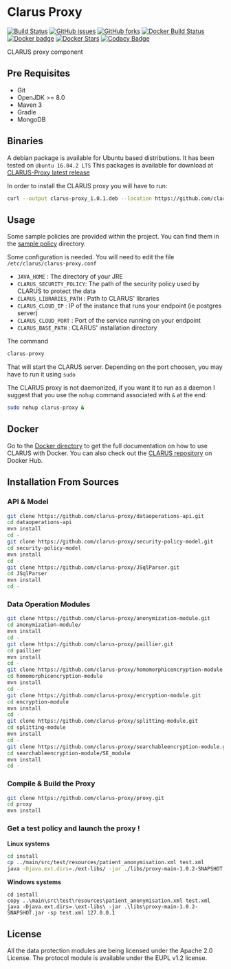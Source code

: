 
# Clarus Proxy

[![Build Status](https://travis-ci.org/clarus-proxy/proxy.svg?branch=develop)](https://travis-ci.org/clarus-proxy/proxy)
[![GitHub issues](https://img.shields.io/github/issues/clarus-proxy/proxy.svg)](https://github.com/clarus-proxy/proxy/issues)
[![GitHub forks](https://img.shields.io/github/forks/clarus-proxy/proxy.svg)](https://github.com/clarus-proxy/proxy/network)
[![Docker Build Status](https://img.shields.io/docker/build/clarus/proxy.svg)](https://hub.docker.com/r/clarus/proxy/)
[![Docker badge](https://img.shields.io/docker/pulls/clarus/proxy.svg)](https://hub.docker.com/r/clarus/proxy/)
[![Docker Stars](https://img.shields.io/docker/stars/clarus/proxy.svg)](https://hub.docker.com/r/clarus/proxy/)
[![Codacy Badge](https://api.codacy.com/project/badge/Grade/c40f325801064603ba1153fed927dd77)](https://www.codacy.com/app/romain-ferrari/proxy?utm_source=github.com&amp;utm_medium=referral&amp;utm_content=clarus-proxy/proxy&amp;utm_campaign=Badge_Grade)

CLARUS proxy component

## Pre Requisites

* Git
* OpenJDK >= 8.0
* Maven 3
* Gradle
* MongoDB

## Binaries

A debian package is available for Ubuntu based distributions. It has been tested on `Ubuntu 16.04.2 LTS` This packages is available for download at [CLARUS-Proxy latest release ](https://github.com/clarus-proxy/proxy/releases/latest)

In order to install the CLARUS proxy you will have to run:

```bash
curl --output clarus-proxy_1.0.1.deb --location https://github.com/clarus-proxy/proxy/releases/download/v1.0.1/clarus-proxy_1.0.1.deb && sudo apt install -y ./clarus-proxy_1.0.1.deb
````

## Usage

Some sample policies are provided within the project. You can find them in the [sample policy](main/src/test/resources) directory.

Some configuration is needed. You will need to edit the file `/etc/clarus/clarus-proxy.conf`

* `JAVA_HOME` : The directory of your JRE
* `CLARUS_SECURITY_POLICY`: The path of the security policy used by CLARUS to protect the data
* `CLARUS_LIBRARIES_PATH` : Path to CLARUS' libraries
* `CLARUS_CLOUD_IP` : IP of the instance that runs your endpoint (ie postgres server)
* `CLARUS_CLOUD_PORT` : Port of the service running on your endpoint
* `CLARUS_BASE_PATH` : CLARUS' installation directory

The command 
```bash
clarus-proxy
``` 
That will start the CLARUS server. Depending on the port choosen, you may have to run it using `sudo` 

The CLARUS proxy is not daemonized, if you want it to run as a daemon I suggest that you use the `nohup` command associated with `&` at the end.

```bash
sudo nohup clarus-proxy &
``` 

## Docker

Go to the [Docker directory](docker/) to get the full documentation on how to use CLARUS with Docker. You can also check out the [CLARUS repository](https://hub.docker.com/r/clarus/proxy/) on Docker Hub.

## Installation From Sources

### API & Model

```bash
git clone https://github.com/clarus-proxy/dataoperations-api.git
cd dataoperations-api
mvn install
cd -
git clone https://github.com/clarus-proxy/security-policy-model.git
cd security-policy-model
mvn install
cd -
git clone https://github.com/clarus-proxy/JSqlParser.git
cd JSqlParser
mvn install
cd -
````

### Data Operation Modules

```bash
git clone https://github.com/clarus-proxy/anonymization-module.git
cd anonymization-module/
mvn install
cd -
git clone https://github.com/clarus-proxy/paillier.git
cd paillier
mvn install
cd -
git clone https://github.com/clarus-proxy/homomorphicencryption-module.git
cd homomorphicencryption-module
mvn install
cd -
git clone https://github.com/clarus-proxy/encryption-module.git
cd encryption-module
mvn install
cd -
git clone https://github.com/clarus-proxy/splitting-module.git
cd splitting-module
mvn install
cd -
git clone https://github.com/clarus-proxy/searchableencryption-module.git
cd searchableencryption-module/SE_module
mvn install
cd -
````

### Compile & Build the Proxy

```bash
git clone https://github.com/clarus-proxy/proxy.git
cd proxy
mvn install
```

### Get a test policy and launch the proxy !

__Linux systems__

```bash
cd install
cp ../main/src/test/resources/patient_anonymisation.xml test.xml
java -Djava.ext.dirs=./ext-libs/ -jar ./libs/proxy-main-1.0.2-SNAPSHOT.jar -sp test.xml 127.0.0.1
```

__Windows systems__

```batch
cd install
copy ..\main\src\test\resources\patient_anonymisation.xml test.xml
java -Djava.ext.dirs=.\ext-libs\ -jar .\libs\proxy-main-1.0.2-SNAPSHOT.jar -sp test.xml 127.0.0.1
```

## License

All the data protection modules are being licensed under the Apache 2.0 License. The protocol module is available under the EUPL v1.2 license.
